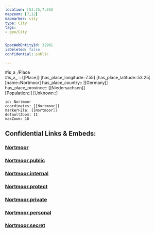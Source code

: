 ```yaml
---
location: [53.25,7.55] 
mapzoom: [7,12] 
mapmarker: city 
type: City
tags:
- geo/City


SpocWebEntityId: 32961
isDeleted: false
confidential: public

---
```

#is_a_/Place  
#is_a_ :: [[Place]] 
[has_place_longitude::7.55] 
[has_place_latitude::53.25] 
[name::Nortmoor] 
has_place_country:: [[Germany]]  
has_place_province:: [[Niedersachsen]]  
[Population::] 
[Unknown::] 


```leaflet
id: Nortmoor
coordinates: [[Nortmoor]] 
markerFile: [[Nortmoor]] 
defaultZoom: 11 
maxZoom: 18
```


## Confidential Links & Embeds: 

### [Nortmoor](/_Standards/Earth/Continent/Europe/Europe~Central/Germany/Germany~West/Niedersachsen/counties~Niedersachsen/Leer/cities~Leer/Jümme/boroughs~Jümme/Nortmoor.md) 

### [Nortmoor.public](/_public/Earth/Continent/Europe/Europe~Central/Germany/Germany~West/Niedersachsen/counties~Niedersachsen/Leer/cities~Leer/Jümme/boroughs~Jümme/Nortmoor.public.md) 

### [Nortmoor.internal](/_internal/Earth/Continent/Europe/Europe~Central/Germany/Germany~West/Niedersachsen/counties~Niedersachsen/Leer/cities~Leer/Jümme/boroughs~Jümme/Nortmoor.internal.md) 

### [Nortmoor.protect](/_protect/Earth/Continent/Europe/Europe~Central/Germany/Germany~West/Niedersachsen/counties~Niedersachsen/Leer/cities~Leer/Jümme/boroughs~Jümme/Nortmoor.protect.md) 

### [Nortmoor.private](/_private/Earth/Continent/Europe/Europe~Central/Germany/Germany~West/Niedersachsen/counties~Niedersachsen/Leer/cities~Leer/Jümme/boroughs~Jümme/Nortmoor.private.md) 

### [Nortmoor.personal](/_personal/Earth/Continent/Europe/Europe~Central/Germany/Germany~West/Niedersachsen/counties~Niedersachsen/Leer/cities~Leer/Jümme/boroughs~Jümme/Nortmoor.personal.md) 

### [Nortmoor.secret](/_secret/Earth/Continent/Europe/Europe~Central/Germany/Germany~West/Niedersachsen/counties~Niedersachsen/Leer/cities~Leer/Jümme/boroughs~Jümme/Nortmoor.secret.md)

